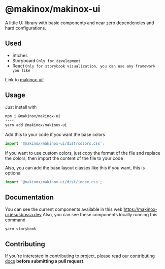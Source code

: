 # @makinox/makinox-ui

A little UI library with basic components and near zero dependencies and hard configurations.


## Used

- Stiches
- Storyboard `Only for development`
- React `Only for storybook visualization, you can use any framework you like`

Link to [makinox-ui!](https://makinox-ui.jesusbossa.dev/)

## Usage

Just install with
```sh
npm i @makinox/makinox-ui
----
yarn add @makinox/makinox-ui
```

Add this to your code if you want the base colors
```ts
import '@makinox/makinox-ui/dist/colors.css';
```
If you want to use custom colors, just copy the format of the file and replace the colors, then import the content of the file to your code

Also, you can add the base layout classes like this if you want, this is optional

```ts
import '@makinox/makinox-ui/dist/index.css';
```

## Documentation

You can see the current components available in this web https://makinox-ui.jesusbossa.dev
Also, you can see these components locally running this command
```sh
yarn storybook
```

## Contributing

If you're interested in contributing to project, please read our [contributing docs](https://github.com/makinox/makinox-ui/blob/main/.github/CONTRIBUTING.md) **before submitting a pull request**.